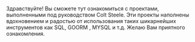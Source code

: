 Здравствуйте! Вы сможете тут ознакомиться с проектами, выполненными под руководством Colt Steele. Эти проекты наполнены вдохновением и радостью от использования таких шикарнейших инструментов как SQL, GOORM , MYSQL и т.д. Желаю Вам приятного ознакомления.
